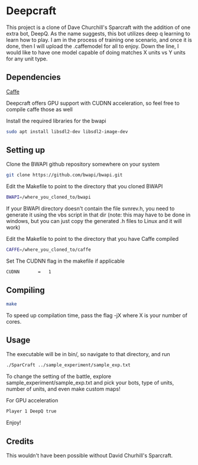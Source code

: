 # Deepcraft

This project is a clone of Dave Churchill's Sparcraft with the addition of one extra bot, DeepQ. 
As the name suggests, this bot utilizes deep q learning to learn how to play. I am in the process
of training one scenario, and once it is done, then I will upload the .caffemodel for all to enjoy.
Down the line, I would like to have one model capable of doing matches X units vs Y units for any 
unit type. 

## Dependencies 

[Caffe](https://github.com/BVLC/caffe)

Deepcraft offers GPU support with CUDNN acceleration, so feel free to compile caffe those as well

Install the required libraries for the bwapi

```bash
sudo apt install libsdl2-dev libsdl2-image-dev
```

## Setting up

Clone the BWAPI github repository somewhere on your system

```bash
git clone https://github.com/bwapi/bwapi.git
```

Edit the Makefile to point to the directory that you cloned BWAPI

```bash
BWAPI=/where_you_cloned_to/bwapi
```

If your BWAPI directory doesn't contain the file svnrev.h, you need to generate it using the vbs script in that dir
   (note: this may have to be done in windows, but you can just copy the generated .h files to Linux and it will work)
 
Edit the Makefile to point to the directory that you have Caffe compiled

```bash
CAFFE=/where_you_cloned_to/caffe
```

Set The CUDNN flag in the makefile if applicable
```bash
CUDNN 		= 	1
```

## Compiling
	
```bash
make
```

To speed up compilation time, pass the flag -jX where X is your number of cores. 

## Usage

The executable will be in bin/, so navigate to that directory, and run 

```bash
./SparCraft ../sample_experiment/sample_exp.txt
```

To change the setting of the battle, explore sample_experiment/sample_exp.txt and pick your bots, type of units,
number of units, and even make custom maps!

For GPU acceleration
```bash
Player 1 DeepQ true
```

Enjoy!

## Credits

This wouldn't have been possible without David Churhill's Sparcraft.
